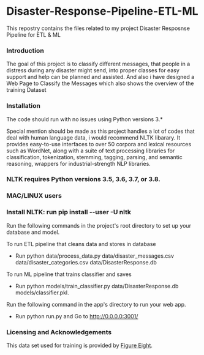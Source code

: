 # Disaster-Response-Pipeline-ETL-ML
This repostry contains the files related to my project Disaster Resposnse Pipeline for ETL & ML


### Introduction

The goal of this project is to classify different messages, that people in a distress during any disaster might send, into proper classes for easy support and help can be planned and assisted. And also i have designed a Web Page to Classify the Messages which also shows the overview of the training Dataset

### Installation

The code should run with no issues using Python versions 3.* 

Special mention should be made as this project handles a lot of codes that deal with human language data, i would recommend NLTK libarary. It provides easy-to-use interfaces to over 50 corpora and lexical resources such as WordNet, along with a suite of text processing libraries for classification, tokenization, stemming, tagging, parsing, and semantic reasoning, wrappers for industrial-strength NLP libraries.

### NLTK requires Python versions 3.5, 3.6, 3.7, or 3.8.

### MAC/LINUX users 

### Install NLTK: run pip install --user -U nltk

Run the following commands in the project's root directory to set up your database and model.

To run ETL pipeline that cleans data and stores in database 

 - Run python data/process_data.py data/disaster_messages.csv data/disaster_categories.csv data/DisasterResponse.db


To run ML pipeline that trains classifier and saves 

- Run python models/train_classifier.py data/DisasterResponse.db models/classifier.pkl.


Run the following command in the app's directory to run your web app. 

 - Run python run.py and Go to http://0.0.0.0:3001/

### Licensing and Acknowledgements

This data set used for training is provided by [Figure Eight](https://appen.com/datasets/combined-disaster-response-data/).

